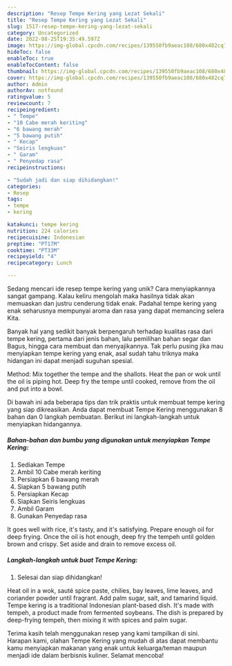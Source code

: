 ```yaml
---
description: "Resep Tempe Kering yang Lezat Sekali"
title: "Resep Tempe Kering yang Lezat Sekali"
slug: 1517-resep-tempe-kering-yang-lezat-sekali
category: Uncategorized
date: 2022-08-25T19:35:49.597Z
image: https://img-global.cpcdn.com/recipes/139550fb9aeac108/680x482cq70/tempe-kering-foto-resep-utama.jpg
hideToc: false
enableToc: true
enableTocContent: false
thumbnail: https://img-global.cpcdn.com/recipes/139550fb9aeac108/680x482cq70/tempe-kering-foto-resep-utama.jpg
cover: https://img-global.cpcdn.com/recipes/139550fb9aeac108/680x482cq70/tempe-kering-foto-resep-utama.jpg
author: Admin
authorAv: notfound
ratingvalue: 5
reviewcount: 7
recipeingredient:
- " Tempe"
- "10 Cabe merah keriting"
- "6 bawang merah"
- "5 bawang putih"
- " Kecap"
- "Seiris lengkuas"
- " Garam"
- " Penyedap rasa"
recipeinstructions:

- "Sudah jadi dan siap dihidangkan!"
categories:
- Resep
tags:
- tempe
- kering

katakunci: tempe kering 
nutrition: 224 calories
recipecuisine: Indonesian
preptime: "PT17M"
cooktime: "PT33M"
recipeyield: "4"
recipecategory: Lunch

---
```





Sedang mencari ide resep tempe kering yang unik? Cara menyiapkannya sangat gampang. Kalau keliru mengolah maka hasilnya tidak akan memuaskan dan justru cenderung tidak enak. Padahal tempe kering yang enak seharusnya mempunyai aroma dan rasa yang dapat memancing selera Kita.





Banyak hal yang sedikit banyak berpengaruh terhadap kualitas rasa dari tempe kering, pertama dari jenis bahan, lalu pemilihan bahan segar dan Bagus, hingga cara membuat dan menyajikannya. Tak perlu pusing jika mau menyiapkan tempe kering yang enak,      asal sudah tahu triknya maka hidangan ini dapat menjadi suguhan spesial.














Method: Mix together the tempe and the shallots. Heat the pan or wok until the oil is piping hot. Deep fry the tempe until cooked, remove from the oil and put into a bowl.






Di bawah ini ada beberapa tips dan trik praktis untuk membuat tempe kering yang siap dikreasikan. Anda dapat membuat Tempe Kering menggunakan 8 bahan dan 0 langkah pembuatan. Berikut ini langkah-langkah untuk menyiapkan hidangannya.

<!--inarticleads1-->

##### Bahan-bahan dan bumbu yang digunakan untuk menyiapkan Tempe Kering:

1. Sediakan  Tempe
1. Ambil 10 Cabe merah keriting
1. Persiapkan 6 bawang merah
1. Siapkan 5 bawang putih
1. Persiapkan  Kecap
1. Siapkan Seiris lengkuas
1. Ambil  Garam
1. Gunakan  Penyedap rasa


It goes well with rice, it&#39;s tasty, and it&#39;s satisfying. Prepare enough oil for deep frying. Once the oil is hot enough, deep fry the tempeh until golden brown and crispy. Set aside and drain to remove excess oil. 

<!--inarticleads2-->

##### Langkah-langkah untuk buat Tempe Kering:


1. Selesai dan siap dihidangkan!

Heat oil in a wok, sauté spice paste, chilies, bay leaves, lime leaves, and coriander powder until fragrant. Add palm sugar, salt, and tamarind liquid. Tempe kering is a traditional Indonesian plant-based dish. It&#39;s made with tempeh, a product made from fermented soybeans. The dish is prepared by deep-frying tempeh, then mixing it with spices and palm sugar. 

Terima kasih telah menggunakan resep yang kami tampilkan di sini. Harapan kami, olahan Tempe Kering yang mudah di atas dapat membantu kamu menyiapkan makanan yang enak untuk keluarga/teman maupun menjadi ide dalam berbisnis kuliner. Selamat mencoba!
